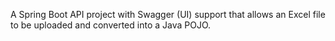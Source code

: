 A Spring Boot API project with Swagger (UI) support that allows an Excel file to be uploaded and converted into a Java POJO.
